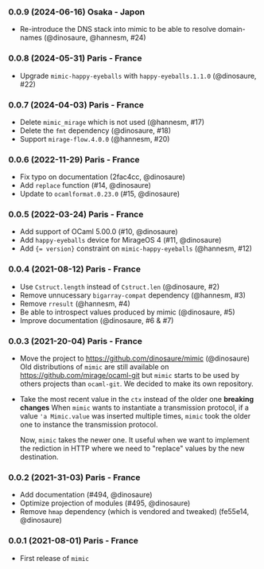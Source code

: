 ### 0.0.9 (2024-06-16) Osaka - Japon

* Re-introduce the DNS stack into mimic to be able to resolve domain-names
  (@dinosaure, @hannesm, #24)

### 0.0.8 (2024-05-31) Paris - France

* Upgrade `mimic-happy-eyeballs` with `happy-eyeballs.1.1.0` (@dinosaure, #22)

### 0.0.7 (2024-04-03) Paris - France

* Delete `mimic_mirage` which is not used (@hannesm, #17)
* Delete the `fmt` dependency (@dinosaure, #18)
* Support `mirage-flow.4.0.0` (@hannesm, #20)

### 0.0.6 (2022-11-29) Paris - France

* Fix typo on documentation (2fac4cc, @dinosaure)
* Add `replace` function (#14, @dinosaure)
* Update to `ocamlformat.0.23.0` (#15, @dinosaure)

### 0.0.5 (2022-03-24) Paris - France

* Add support of OCaml 5.00.0 (#10, @dinosaure)
* Add `happy-eyeballs` device for MirageOS 4 (#11, @dinosaure)
* Add `{= version}` constraint on `mimic-happy-eyeballs` (@hannesm, #12)

### 0.0.4 (2021-08-12) Paris - France

- Use `Cstruct.length` instead of `Cstruct.len` (@dinosaure, #2)
- Remove unnucessary `bigarray-compat` dependency (@hannesm, #3)
- Remove `rresult` (@hannesm, #4)
- Be able to introspect values produced by mimic (@dinosaure, #5)
- Improve documentation (@dinosaure, #6 & #7)

### 0.0.3 (2021-20-04) Paris - France

- Move the project to https://github.com/dinosaure/mimic (@dinosaure)
  Old distributions of `mimic` are still available on
  https://github.com/mirage/ocaml-git but `mimic` starts to be
  used by others projects than `ocaml-git`. We decided to make
  its own repository.
- Take the most recent value in the `ctx` instead of the older one
  **breaking changes**
  When `mimic` wants to instantiate a transmission protocol, if
  a value `'a Mimic.value` was inserted multiple times, `mimic`
  took the older one to instance the transmission protocol.

  Now, `mimic` takes the newer one. It useful when we want to
  implement the rediction in HTTP where we need to "replace" values
  by the new destination.

### 0.0.2 (2021-31-03) Paris - France

- Add documentation (#494, @dinosaure)
- Optimize projection of modules (#495, @dinosaure)
- Remove `hmap` dependency (which is vendored and tweaked)
  (fe55e14, @dinosaure)

### 0.0.1 (2021-08-01) Paris - France

- First release of `mimic`
